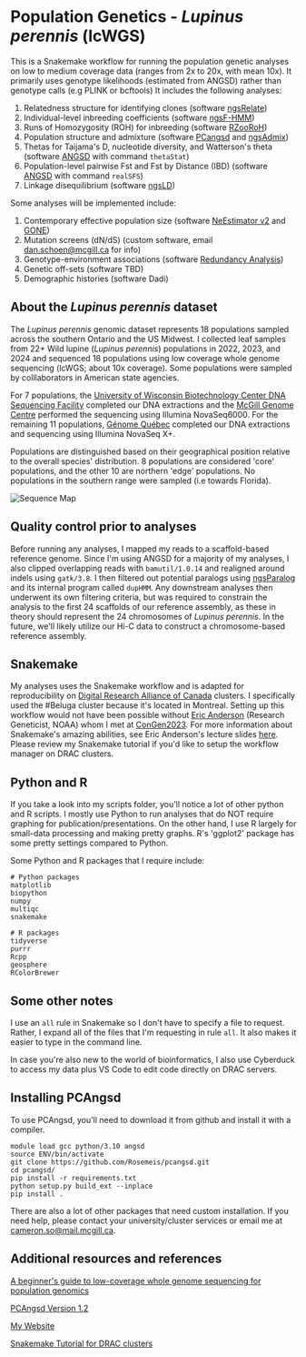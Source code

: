 # Population Genetics - _Lupinus perennis_ (lcWGS)

This is a Snakemake workflow for running the population genetic analyses on low to medium coverage data (ranges from 2x to 20x, with mean 10x). It primarily uses genotype likelihoods (estimated from ANGSD) rather than genotype calls (e.g PLINK or bcftools) It includes the following analyses:

1. Relatedness structure for identifying clones (software [ngsRelate](https://github.com/ANGSD/NgsRelate))
2. Individual-level inbreeding coefficients (software [ngsF-HMM](https://github.com/fgvieira/ngsF-HMM))
3. Runs of Homozygosity (ROH) for inbreeding (software [RZooRoH](https://cran.r-project.org/web/packages/RZooRoH/index.html))
4. Population structure and admixture (software [PCangsd](https://github.com/Rosemeis/pcangsd) and [ngsAdmix](https://github.com/aalbrechtsen/NGSadmix?tab=readme-ov-file))
5. Thetas for Taijama's D, nucleotide diversity, and Watterson's theta (software [ANGSD](https://github.com/ANGSD/angsd) with command `thetaStat`) 
6. Population-level pairwise Fst and Fst by Distance (IBD) (software [ANGSD](https://github.com/ANGSD/angsd) with command `realSFS`)
7. Linkage disequilibrium (software [ngsLD](https://github.com/fgvieira/ngsLD))

Some analyses will be implemented include:

1. Contemporary effective population size (software [NeEstimator v2](https://github.com/bunop/NeEstimator2.X) and [GONE](https://github.com/esrud/GONE))
2. Mutation screens (dN/dS) (custom software, email dan.schoen@mcgill.ca for info)
3. Genotype-environment associations (software [Redundancy Analysis](https://github.com/Capblancq/RDA-landscape-genomics))
4. Genetic off-sets (software TBD)
5. Demographic histories (software Dadi)

## About the _Lupinus perennis_ dataset

The _Lupinus perennis_ genomic dataset represents 18 populations sampled across the southern Ontario and the US Midwest. I collected leaf samples from 22+ Wild lupine (_Lupinus perennis_) populations in 2022, 2023, and 2024 and sequenced 18 populations using low coverage whole genome sequencing (lcWGS; about 10x coverage). Some populations were sampled by colllaborators in American state agencies. 

For 7 populations, the [University of Wisconsin Biotechnology Center DNA Sequencing Facility](https://dnaseq.biotech.wisc.edu/) completed our DNA extractions and the [McGill Genome Centre](https://www.mcgillgenomecentre.ca/) performed the sequencing using Illumina NovaSeq6000. For the remaining 11 populations, [Génome Québec](https://genomequebec.com/en/) completed our DNA extractions and sequencing using Illumina NovaSeq X+. 

Populations are distinguished based on their geographical position relative to the overall species' distribution. 8 populations are considered 'core' populations, and the other 10 are northern 'edge' populations. No populations in the southern range were sampled (i.e towards Florida). 

![Sequence Map](https://github.com/socameron/lcwgs-lupine/blob/f8d73f7020cf4419618df976f589a47877c65d3b/GEA_sampling_figure.svg)

## Quality control prior to analyses

Before running any analyses, I mapped my reads to a scaffold-based reference genome. Since I'm using ANGSD for a majority of my analyses, I also clipped overlapping reads with `bamutil/1.0.14` and realigned around indels using `gatk/3.8`. I then filtered out potential paralogs using [ngsParalog](https://github.com/tplinderoth/ngsParalog) and its internal program called `dupHMM`. Any downstream analyses then underwent its own filtering criteria, but was required to constrain the analysis to the first 24 scaffolds of our reference assembly, as these in theory should represent the 24 chromosomes of _Lupinus perennis_. In the future, we'll likely utilize our Hi-C data to construct a chromosome-based reference assembly. 

## Snakemake

My analyses uses the Snakemake workflow and is adapted for reproducibility on [Digital Research Alliance of Canada](alliancecan.ca/en) clusters. I specifically used the #Beluga cluster because it's located in Montreal. Setting up this workflow would not have been possible without [Eric Anderson](https://github.com/eriqande/mega-lcwgs-pw-fst-snakeflow) (Research Geneticist, NOAA) whom I met at [ConGen2023](https://www.umt.edu/ces/conferences/congen/). For more information about Snakemake's amazing abilities, see Eric Anderson's lecture slides [here](https://eriqande.github.io/con-gen-2023/slides/snake-slides.html#/section). Please review my Snakemake tutorial if you'd like to setup the workflow manager on DRAC clusters.

## Python and R

If you take a look into my scripts folder, you'll notice a lot of other python and R scripts. I mostly use Python to run analyses that do NOT require graphing for publication/presentations. On the other hand, I use R largely for small-data processing and making pretty graphs. R's 'ggplot2' package has some pretty settings compared to Python. 

Some Python and R packages that I require include:

```
# Python packages
matplotlib
biopython
numpy
multiqc
snakemake

# R packages
tidyverse
purrr
Rcpp
geosphere
RColorBrewer

```


## Some other notes

I use an `all` rule in Snakemake so I don't have to specify a file to request. Rather, I expand all of the files that I'm requesting in rule `all`. It also makes it easier to type in the command line.

In case you're also new to the world of bioinformatics, I also use Cyberduck to access my data plus VS Code to edit code directly on DRAC servers.  

## Installing PCAngsd

To use PCAngsd, you'll need to download it from github and install it with a compiler. 

```
module load gcc python/3.10 angsd
source ENV/bin/activate
git clone https://github.com/Rosemeis/pcangsd.git
cd pcangsd/
pip install -r requirements.txt
python setup.py build_ext --inplace
pip install .
```

There are also a lot of other packages that need custom installation. If you need help, please contact your university/cluster services or email me at cameron.so@mail.mcgill.ca.

## Additional resources and references

[A beginner's guide to low-coverage whole genome sequencing for population genomics](https://onlinelibrary.wiley.com/doi/abs/10.1111/mec.16077)

[PCAngsd Version 1.2](https://github.com/Rosemeis/pcangsd)

[My Website](https://www.cameronso.ca)

[Snakemake Tutorial for DRAC clusters](https://github.com/socameron/snakemake-tutorial)

